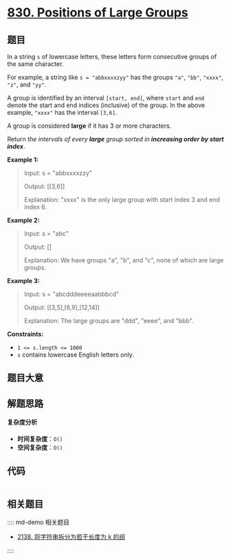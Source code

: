 # [830. Positions of Large Groups](https://leetcode.com/problems/positions-of-large-groups/)

## 题目

In a string `s` of lowercase letters, these letters form consecutive groups of
the same character.

For example, a string like `s = "abbxxxxzyy"` has the groups `"a"`, `"bb"`,
`"xxxx"`, `"z"`, and `"yy"`.

A group is identified by an interval `[start, end]`, where `start` and `end`
denote the start and end indices (inclusive) of the group. In the above
example, `"xxxx"` has the interval `[3,6]`.

A group is considered **large** if it has 3 or more characters.

Return _the intervals of every **large** group sorted in **increasing order
by start index**_.

**Example 1:**

> Input: s = "abbxxxxzzy"
>
> Output: [[3,6]]
>
> Explanation: "xxxx" is the only large group with start index 3 and end index 6.

**Example 2:**

> Input: s = "abc"
>
> Output: []
>
> Explanation: We have groups "a", "b", and "c", none of which are large groups.

**Example 3:**

> Input: s = "abcdddeeeeaabbbcd"
>
> Output: [[3,5],[6,9],[12,14]]
>
> Explanation: The large groups are "ddd", "eeee", and "bbb".

**Constraints:**

- `1 <= s.length <= 1000`
- `s` contains lowercase English letters only.

## 题目大意

## 解题思路

#### 复杂度分析

- **时间复杂度**：`O()`
- **空间复杂度**：`O()`

## 代码

```javascript

```

## 相关题目

:::: md-demo 相关题目

- [2138. 将字符串拆分为若干长度为 k 的组](https://leetcode.com/problems/divide-a-string-into-groups-of-size-k)

::::
